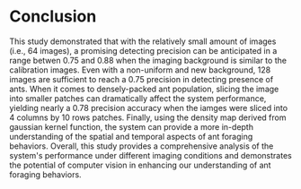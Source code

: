 # Conclusion

This study demonstrated that with the relatively small amount of images (i.e., 64 images), a promising detecting precision can be anticipated in a range betwen 0.75 and 0.88 when the imaging background is similar to the calibration images. Even with a non-uniform and new background, 128 images are sufficient to reach a 0.75 precision in detecting presence of ants. When it comes to densely-packed ant population, slicing the image into smaller patches can dramatically affect the system performance, yielding nearly a 0.78 precision accuracy when the iamges were sliced into 4 columns by 10 rows patches. Finally, using the density map derived from gaussian kernel function, the system can provide a more in-depth understanding of the spatial and temporal aspects of ant foraging behaviors. Overall, this study provides a comprehensive analysis of the system's performance under different imaging conditions and demonstrates the potential of computer vision in enhancing our understanding of ant foraging behaviors.


